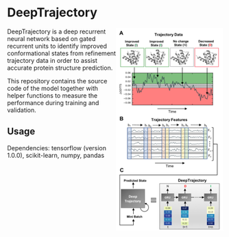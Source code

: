 # DeepTrajectory

<img align="right" width="250" height="475" src="/img/method.png?raw=true">

DeepTrajectory is a deep recurrent neural network based on gated recurrent units to identify improved conformational states from refinement trajectory data in order to assist accurate protein structure prediction.

This repository contains the source code of the model together with helper functions to measure the performance during training and validation.


## Usage

Dependencies: tensorflow (version 1.0.0), scikit-learn, numpy, pandas


